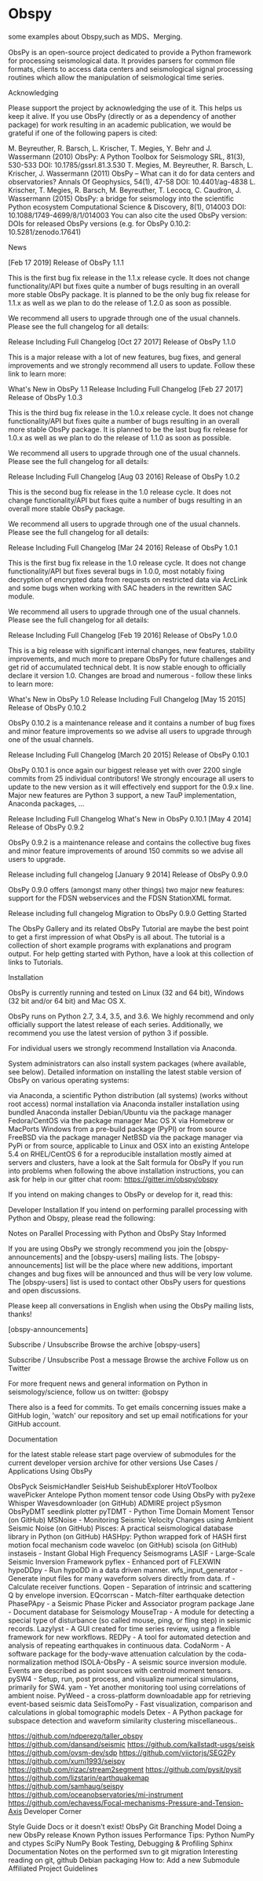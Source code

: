 # Obspy
some examples about Obspy,such as MDS、Merging.

ObsPy is an open-source project dedicated to provide a Python framework for processing seismological data. 
It provides parsers for common file formats, 
clients to access data centers and seismological signal processing routines which allow the manipulation of seismological time series.

Acknowledging

Please support the project by acknowledging the use of it. This helps us keep it alive. If you use ObsPy (directly or as a dependency of another package) for work resulting in an academic publication, we would be grateful if one of the following papers is cited:

M. Beyreuther, R. Barsch, L. Krischer, T. Megies, Y. Behr and J. Wassermann (2010)
ObsPy: A Python Toolbox for Seismology
SRL, 81(3), 530-533
DOI: 10.1785/gssrl.81.3.530
T. Megies, M. Beyreuther, R. Barsch, L. Krischer, J. Wassermann (2011)
ObsPy – What can it do for data centers and observatories?
Annals Of Geophysics, 54(1), 47-58
DOI: 10.4401/ag-4838
L. Krischer, T. Megies, R. Barsch, M. Beyreuther, T. Lecocq, C. Caudron, J. Wassermann (2015)
ObsPy: a bridge for seismology into the scientific Python ecosystem
Computational Science & Discovery, 8(1), 014003
DOI: 10.1088/1749-4699/8/1/014003
You can also cite the used ObsPy version:
DOIs for released ObsPy versions (e.g. for ObsPy 0.10.2: 10.5281/zenodo.17641)

News

[Feb 17 2019] Release of ObsPy 1.1.1

This is the first bug fix release in the 1.1.x release cycle. It does not change functionality/API but fixes quite a number of bugs resulting in an overall more stable ObsPy package. It is planned to be the only bug fix release for 1.1.x as well as we plan to do the release of 1.2.0 as soon as possible.

We recommend all users to upgrade through one of the usual channels. Please see the full changelog for all details:

Release Including Full Changelog
[Oct 27 2017] Release of ObsPy 1.1.0

This is a major release with a lot of new features, bug fixes, and general improvements and we strongly recommend all users to update. Follow these link to learn more:

What's New in ObsPy 1.1
Release Including Full Changelog
[Feb 27 2017] Release of ObsPy 1.0.3

This is the third bug fix release in the 1.0.x release cycle. It does not change functionality/API but fixes quite a number of bugs resulting in an overall more stable ObsPy package. It is planned to be the last bug fix release for 1.0.x as well as we plan to do the release of 1.1.0 as soon as possible.

We recommend all users to upgrade through one of the usual channels. Please see the full changelog for all details:

Release Including Full Changelog
[Aug 03 2016] Release of ObsPy 1.0.2

This is the second bug fix release in the 1.0 release cycle. It does not change functionality/API but fixes quite a number of bugs resulting in an overall more stable ObsPy package.

We recommend all users to upgrade through one of the usual channels. Please see the full changelog for all details:

Release Including Full Changelog
[Mar 24 2016] Release of ObsPy 1.0.1

This is the first bug fix release in the 1.0 release cycle. It does not change functionality/API but fixes several bugs in 1.0.0, most notably fixing decryption of encrypted data from requests on restricted data via ArcLink and some bugs when working with SAC headers in the rewritten SAC module.

We recommend all users to upgrade through one of the usual channels. Please see the full changelog for all details:

Release Including Full Changelog
[Feb 19 2016] Release of ObsPy 1.0.0

This is a big release with significant internal changes, new features, stability improvements, and much more to prepare ObsPy for future challenges and get rid of accumulated technical debt. It is now stable enough to officially declare it version 1.0. Changes are broad and numerous - follow these links to learn more:

What's New in ObsPy 1.0
Release Including Full Changelog
[May 15 2015] Release of ObsPy 0.10.2

ObsPy 0.10.2 is a maintenance release and it contains a number of bug fixes and minor feature improvements so we advise all users to upgrade through one of the usual channels.

Release Including Full Changelog
[March 20 2015] Release of ObsPy 0.10.1

ObsPy 0.10.1 is once again our biggest release yet with over 2200 single commits from 25 individual contributors! We strongly encourage all users to update to the new version as it will effectively end support for the 0.9.x line. Major new features are Python 3 support, a new TauP implementation, Anaconda packages, ...

Release Including Full Changelog
What's New in ObsPy 0.10.1
[May 4 2014] Release of ObsPy 0.9.2

ObsPy 0.9.2 is a maintenance release and contains the collective bug fixes and minor feature improvements of around 150 commits so we advise all users to upgrade.

Release including full changelog
[January 9 2014] Release of ObsPy 0.9.0

ObsPy 0.9.0 offers (amongst many other things) two major new features: support for the FDSN webservices and the FDSN StationXML format.

Release including full changelog
Migration to ObsPy 0.9.0
Getting Started

The ObsPy Gallery and its related ObsPy Tutorial are maybe the best point to get a first impression of what ObsPy is all about. The tutorial is a collection of short example programs with explanations and program output. For help getting started with Python, have a look at this collection of links to Tutorials.

Installation

ObsPy is currently running and tested on Linux (32 and 64 bit), Windows (32 bit and/or 64 bit) and Mac OS X.

ObsPy runs on Python 2.7, 3.4, 3.5, and 3.6. We highly recommend and only officially support the latest release of each series. Additionally, we recommend you use the latest version of python 3 if possible.

For individual users we strongly recommend Installation via Anaconda.

System administrators can also install system packages (where available, see below). Detailed information on installing the latest stable version of ObsPy on various operating systems:

via Anaconda, a scientific Python distribution (all systems) (works without root access)
normal installation via Anaconda installer
installation using bundled Anaconda installer
Debian/Ubuntu via the package manager
Fedora/CentOS via the package manager
Mac OS X via Homebrew or MacPorts
Windows from a pre-build package (PyPI) or from source
FreeBSD via the package manager
NetBSD via the package manager
via PyPi or from source, applicable to Linux and OSX
into an existing Antelope 5.4 on RHEL/CentOS 6
for a reproducible installation mostly aimed at servers and clusters, have a look at the Salt formula for ObsPy
If you run into problems when following the above installation instructions, you can ask for help in our gitter chat room: https://gitter.im/obspy/obspy

If you intend on making changes to ObsPy or develop for it, read this:

Developer Installation
If you intend on performing parallel processing with Python and Obspy, please read the following:

Notes on Parallel Processing with Python and ObsPy
Stay Informed

If you are using ObsPy we strongly recommend you join the [obspy-announcements] and the [obspy-users] mailing lists. The [obspy-announcements] list will be the place where new additions, important changes and bug fixes will be announced and thus will be very low volume. The [obspy-users] list is used to contact other ObsPy users for questions and open discussions.

Please keep all conversations in English when using the ObsPy mailing lists, thanks!

[obspy-announcements]

Subscribe / Unsubscribe
Browse the archive
[obspy-users]

Subscribe / Unsubscribe
Post a message
Browse the archive
Follow us on Twitter

For more frequent news and general information on Python in seismology/science, follow us on twitter: @obspy

There also is a feed for commits. To get emails concerning issues make a GitHub login, 'watch' our repository and set up email notifications for your GitHub account.

Documentation

for the latest stable release
start page
overview of submodules
for the current developer version
archive for other versions
Use Cases / Applications Using ObsPy

ObsPyck
SeismicHandler
SeisHub
SeishubExplorer
HtoVToolbox
wavePicker
Antelope Python moment tensor code
Using ObsPy with py2exe
Whisper
Wavesdownloader (on GitHub)
ADMIRE project
pSysmon
ObsPyDMT
seedlink plotter
pyTDMT - Python Time Domain Moment Tensor (on GitHub)
MSNoise - Monitoring Seismic Velocity Changes using Ambient Seismic Noise (on GitHub)
Pisces: A practical seismological database library in Python (on GitHub)
HASHpy: Python wrapped fork of HASH first motion focal mechanism code
waveloc (on GitHub)
scisola (on GitHub)
instaseis - Instant Global High Frequency Seismograms
LASIF - Large-Scale Seismic Inversion Framework
pyflex - Enhanced port of FLEXWIN
hypoDDpy - Run hypoDD in a data driven manner.
wfs_input_generator - Generate input files for many waveform solvers directly from data.
rf - Calculate receiver functions.
Qopen - Separation of intrinsic and scattering Q by envelope inversion.
EQcorrscan - Match-filter earthquake detection
PhasePApy - a Seismic Phase Picker and Associator program package
Jane - Document database for Seismology
MouseTrap - A module for detecting a special type of disturbance (so called mouse, ping, or fling step) in seismic records.
Lazylyst - A GUI created for time series review, using a flexible framework for new workflows.
REDPy - A tool for automated detection and analysis of repeating earthquakes in continuous data.
CodaNorm - A software package for the body-wave attenuation calculation by the coda-normalization method
ISOLA-ObsPy - A seismic source inversion module. Events are described as point sources with centroid moment tensors.
pySW4 - Setup, run, post process, and visualize numerical simulations, primarily for SW4.
yam - Yet another monitoring tool using correlations of ambient noise.
PyWeed - a cross-platform downloadable app for retrieving event-based seismic data
SeisTomoPy - Fast visualization, comparison and calculations in global tomographic models
Detex - A Python package for subspace detection and waveform similarity clustering
miscellaneous..

https://github.com/ndperezg/taller_obspy
https://github.com/dansand/seismic
https://github.com/kallstadt-usgs/seisk
https://github.com/ovsm-dev/sdp
https://github.com/viictorjs/SEG2Py
https://github.com/xumi1993/seispy
https://github.com/rizac/stream2segment
https://github.com/pysit/pysit
https://github.com/lizstarin/earthquakemap
https://github.com/samhaug/seispy
https://github.com/oceanobservatories/mi-instrument
https://github.com/echavess/Focal-mechanisms-Pressure-and-Tension-Axis
Developer Corner

Style Guide
Docs or it doesn't exist!
ObsPy Git Branching Model
Doing a new ObsPy release
Known Python issues
Performance Tips:
Python
NumPy and ctypes
SciPy
NumPy Book
Testing, Debugging & Profiling
Sphinx Documentation
Notes on the performed svn to git migration
Interesting reading on git, github
Debian packaging
How to: Add a new Submodule
Affiliated Project Guidelines
